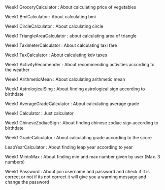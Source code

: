 Week1.GroceryCalculator : About calculating price of vegetables

Week1.BmiCalculator : About calculating bmi

Week1.CircleCalculator : About calculating circle

Week1.TriangleAreaCalculator : about calculating area of triangle

Week1.TaximeterCalculator : About calculating taxi fare

Week1.TaxCalculator : About calculating kdv taxes

Week1.ActivityRecomender : About recommending activities according to the weather

Week1.ArithmeticMean : About calculating arithmetic mean

Week1.AstrologicalSing : About finding astrological sign according to birthdate

Week1.AverageGradeCalculator : About calculating average grade

Week1.Calculator : Just calculator

Week1.ChineseZodiacSign : About finding chinese zodiac sign according to birthdate

Week1.GradeCalculator : About calculating grade according to the score

LeapYearCalculator : About finding leap year according to year

Week1.MintoMax : About finding min and max number given by user (Max. 3 numbers)

Week1.Password : About join username and password and check if it is correct or not if its not correct it will give you a warning message and change the password

